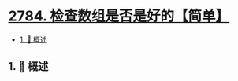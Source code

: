 # [2784. 检查数组是否是好的【简单】](https://github.com/tnotesjs/TNotes.leetcode/tree/main/notes/2784.%20%E6%A3%80%E6%9F%A5%E6%95%B0%E7%BB%84%E6%98%AF%E5%90%A6%E6%98%AF%E5%A5%BD%E7%9A%84%E3%80%90%E7%AE%80%E5%8D%95%E3%80%91)

<!-- region:toc -->

- [1. 📝 概述](#1--概述)

<!-- endregion:toc -->

## 1. 📝 概述
